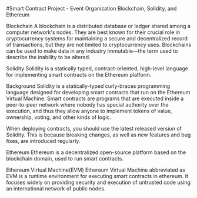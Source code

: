 #Smart Contract Project - Event Organization
Blockchain, Solidity, and Ethereum

Blockchain
A blockchain is a distributed database or ledger shared among a computer network's nodes. They are best known for their crucial role in cryptocurrency systems
for maintaining a secure and decentralized record of transactions, but they are not limited to cryptocurrency uses.
Blockchains can be used to make data in any industry immutable—the term used to describe the inability to be altered.



Solidity
 Solidity is a statically typed, contract-oriented, high-level language for implementing smart contracts on the Ethereum platform.
 
 Background
  Solidity is a statically-typed curly-braces programming language designed for developing smart contracts that run on the Ethereum Virtual Machine.
  Smart contracts are programs that are executed inside a peer-to-peer network where nobody has special authority over the execution, and thus they
  allow anyone to implement tokens of value, ownership, voting, and other kinds of logic.

   When deploying contracts, you should use the latest released version of Solidity. This is because breaking changes, as well as new features and bug 
   fixes, are introduced regularly.


   

Ethereum
Ethereum is a decentralized open-source platform based on the blockchain domain, used to run smart contracts.


Ethereum Virtual Machine(EVM) 
Ethereum Virtual Machine abbreviated as EVM is a runtime environment for executing smart contracts in ethereum. It focuses widely on providing security 
and execution of untrusted code using an international network of public nodes.




